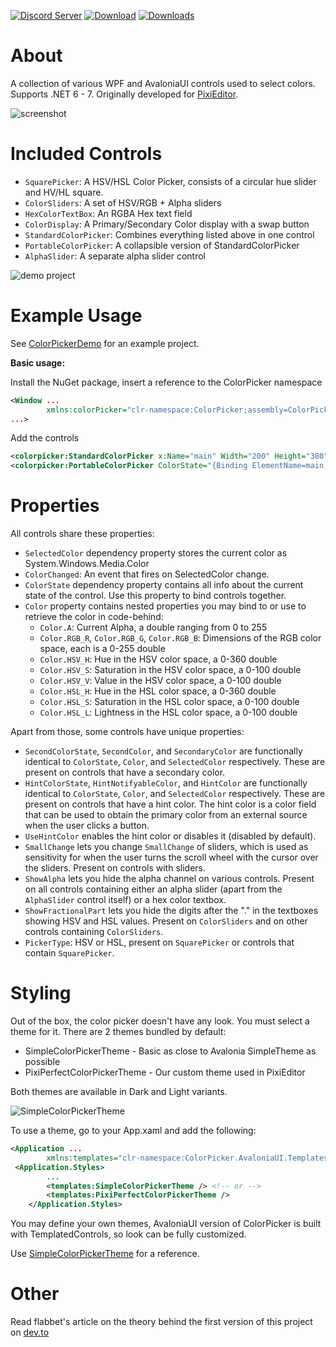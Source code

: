[![Discord Server](https://badgen.net/badge/discord/join%20chat/7289DA?icon=discord)](https://discord.gg/qSRMYmq)
[![Download](https://img.shields.io/badge/nuget-download-blue)](https://www.nuget.org/packages/PixiEditor.ColorPicker.AvaloniaUI/)
[![Downloads](https://img.shields.io/nuget/dt/PixiEditor.ColorPicker.AvaloniaUI)](https://www.nuget.org/packages/PixiEditor.ColorPicker/)

# About

A collection of various WPF and AvaloniaUI controls used to select colors.
Supports .NET 6 - 7.
Originally developed for [PixiEditor](https://github.com/PixiEditor/PixiEditor).

![screenshot](https://i.imgur.com/4ysN4Fe.png)

# Included Controls

- `SquarePicker`: A HSV/HSL Color Picker, consists of a circular hue slider and HV/HL square.
- `ColorSliders`: A set of HSV/RGB + Alpha sliders
- `HexColorTextBox`: An RGBA Hex text field
- `ColorDisplay`: A Primary/Secondary Color display with a swap button
- `StandardColorPicker`: Combines everything listed above in one control
- `PortableColorPicker`: A collapsible version of StandardColorPicker
- `AlphaSlider`: A separate alpha slider control

![demo project](https://imgur.com/a/uVc0tkc)

# Example Usage

See [ColorPickerDemo](https://github.com/PixiEditor/ColorPicker/tree/master/ColorPickerDemo) for an example project.

**Basic usage:**

Install the NuGet package, insert a reference to the ColorPicker namespace

```xml
<Window ...
        xmlns:colorPicker="clr-namespace:ColorPicker;assembly=ColorPicker.AvaloniaUI"
...>
```

Add the controls

```xml
<colorpicker:StandardColorPicker x:Name="main" Width="200" Height="380"/>
<colorpicker:PortableColorPicker ColorState="{Binding ElementName=main, Path=ColorState, Mode=TwoWay}" Width="40" Height="40"/>
```

# Properties

All controls share these properties:

- `SelectedColor` dependency property stores the current color as System.Windows.Media.Color
- `ColorChanged`: An event that fires on SelectedColor change.
- `ColorState` dependency property contains all info about the current state of the control. Use this property to bind
  controls together.
- `Color` property contains nested properties you may bind to or use to retrieve the color in code-behind:
    - `Color.A`: Current Alpha, a double ranging from 0 to 255
    - `Color.RGB_R`, `Color.RGB_G`, `Color.RGB_B`: Dimensions of the RGB color space, each is a 0-255 double
    - `Color.HSV_H`: Hue in the HSV color space, a 0-360 double
    - `Color.HSV_S`: Saturation in the HSV color space, a 0-100 double
    - `Color.HSV_V`: Value in the HSV color space, a 0-100 double
    - `Color.HSL_H`: Hue in the HSL color space, a 0-360 double
    - `Color.HSL_S`: Saturation in the HSL color space, a 0-100 double
    - `Color.HSL_L`: Lightness in the HSL color space, a 0-100 double

Apart from those, some controls have unique properties:

- `SecondColorState`, `SecondColor`, and `SecondaryColor` are functionally identical to `ColorState`, `Color`,
  and `SelectedColor` respectively.
  These are present on controls that have a secondary color.
- `HintColorState`, `HintNotifyableColor`, and `HintColor` are functionally identical to `ColorState`, `Color`,
  and `SelectedColor` respectively.
  These are present on controls that have a hint color. The hint color is a color field that can be used to obtain the
  primary color from an external source when the user clicks a button.
- `UseHintColor` enables the hint color or disables it (disabled by default).
- `SmallChange` lets you change `SmallChange` of sliders, which is used as sensitivity for when the user
  turns the scroll wheel with the cursor over the sliders. Present on controls with sliders.
- `ShowAlpha` lets you hide the alpha channel on various controls.
  Present on all controls containing either an alpha slider (apart from the `AlphaSlider` control itself) or a hex color
  textbox.
- `ShowFractionalPart` lets you hide the digits after the "." in the textboxes showing HSV and HSL values.
  Present on `ColorSliders` and on other controls containing `ColorSliders`.
- `PickerType`: HSV or HSL, present on `SquarePicker` or controls that contain `SquarePicker`.

# Styling

Out of the box, the color picker doesn't have any look.
You must select a theme for it. There are 2 themes bundled by default:

- SimpleColorPickerTheme - Basic as close to Avalonia SimpleTheme as possible
- PixiPerfectColorPickerTheme - Our custom theme used in PixiEditor

Both themes are available in Dark and Light variants.

![SimpleColorPickerTheme](https://imgur.com/SF1F9ba)

To use a theme, go to your App.xaml and add the following:

```xml
<Application ...
        xmlns:templates="clr-namespace:ColorPicker.AvaloniaUI.Templates;assembly=ColorPicker.AvaloniaUI">
 <Application.Styles>
        ...
        <templates:SimpleColorPickerTheme /> <!-- or -->
        <templates:PixiPerfectColorPickerTheme />
    </Application.Styles>
   ```

You may define your own themes, AvaloniaUI version of ColorPicker is built with
TemplatedControls, so look can be fully customized.

Use [SimpleColorPickerTheme](https://github.com/PixiEditor/ColorPicker/tree/master/src/ColorPicker.AvaloniaUI/Templates) for a reference.

# Other

Read flabbet's article on the theory behind the first version of this project
on [dev.to](https://dev.to/flabbet/how-does-color-pickers-work-1275)
